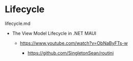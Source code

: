 # Lifecycle

lifecycle.md

*   The View Model Lifecycle in .NET MAUI

    *   https://www.youtube.com/watch?v=ObNaByFTs-w

        *   https://github.com/SingletonSean/routini